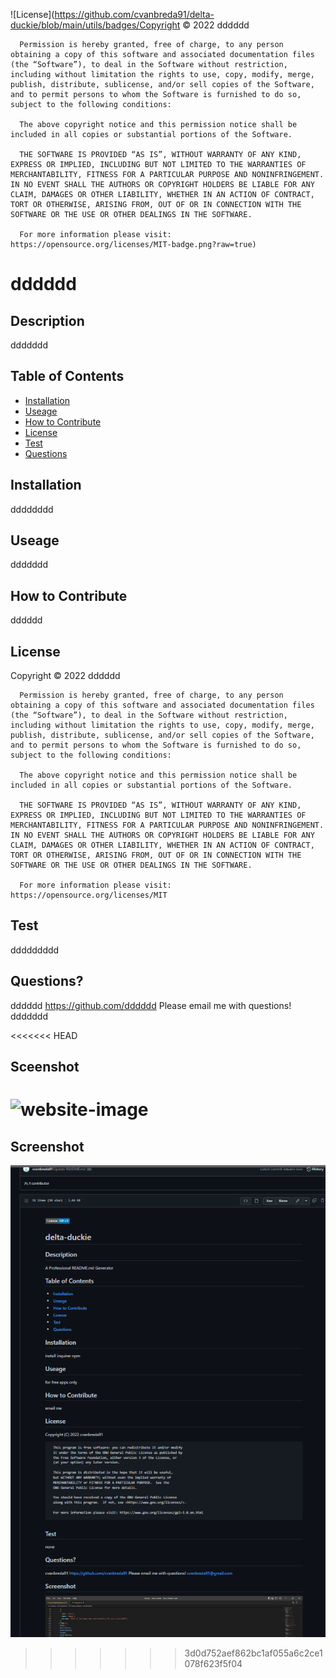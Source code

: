 ![License](https://github.com/cvanbreda91/delta-duckie/blob/main/utils/badges/Copyright © 2022 dddddd

      Permission is hereby granted, free of charge, to any person obtaining a copy of this software and associated documentation files (the “Software”), to deal in the Software without restriction, including without limitation the rights to use, copy, modify, merge, publish, distribute, sublicense, and/or sell copies of the Software, and to permit persons to whom the Software is furnished to do so, subject to the following conditions:
      
      The above copyright notice and this permission notice shall be included in all copies or substantial portions of the Software.
      
      THE SOFTWARE IS PROVIDED “AS IS”, WITHOUT WARRANTY OF ANY KIND, EXPRESS OR IMPLIED, INCLUDING BUT NOT LIMITED TO THE WARRANTIES OF MERCHANTABILITY, FITNESS FOR A PARTICULAR PURPOSE AND NONINFRINGEMENT. IN NO EVENT SHALL THE AUTHORS OR COPYRIGHT HOLDERS BE LIABLE FOR ANY CLAIM, DAMAGES OR OTHER LIABILITY, WHETHER IN AN ACTION OF CONTRACT, TORT OR OTHERWISE, ARISING FROM, OUT OF OR IN CONNECTION WITH THE SOFTWARE OR THE USE OR OTHER DEALINGS IN THE SOFTWARE.
      
      For more information please visit: https://opensource.org/licenses/MIT-badge.png?raw=true)
# dddddd
## Description
ddddddd

## Table of Contents
* [Installation](#installation)
* [Useage](#useage)
* [How to Contribute](#How-to-Contribute)
* [License](#License)
* [Test](#Test)
* [Questions](#Questions)

## Installation
dddddddd

## Useage
ddddddd

## How to Contribute
dddddd

## License 
Copyright © 2022 dddddd

      Permission is hereby granted, free of charge, to any person obtaining a copy of this software and associated documentation files (the “Software”), to deal in the Software without restriction, including without limitation the rights to use, copy, modify, merge, publish, distribute, sublicense, and/or sell copies of the Software, and to permit persons to whom the Software is furnished to do so, subject to the following conditions:
      
      The above copyright notice and this permission notice shall be included in all copies or substantial portions of the Software.
      
      THE SOFTWARE IS PROVIDED “AS IS”, WITHOUT WARRANTY OF ANY KIND, EXPRESS OR IMPLIED, INCLUDING BUT NOT LIMITED TO THE WARRANTIES OF MERCHANTABILITY, FITNESS FOR A PARTICULAR PURPOSE AND NONINFRINGEMENT. IN NO EVENT SHALL THE AUTHORS OR COPYRIGHT HOLDERS BE LIABLE FOR ANY CLAIM, DAMAGES OR OTHER LIABILITY, WHETHER IN AN ACTION OF CONTRACT, TORT OR OTHERWISE, ARISING FROM, OUT OF OR IN CONNECTION WITH THE SOFTWARE OR THE USE OR OTHER DEALINGS IN THE SOFTWARE.
      
      For more information please visit: https://opensource.org/licenses/MIT

## Test
ddddddddd

## Questions?
dddddd
https://github.com/dddddd
Please email me with questions!
ddddddd

<<<<<<< HEAD
## Sceenshot
![website-image](https://github.com/dddddd/dddddd/blob/main/images/ddddddd?raw=true)
=======
## Screenshot
![website-image](https://github.com/cvanbreda91/delta-duckie/blob/main/images/readme.png?raw=true)
>>>>>>> 3d0d752aef862bc1af055a6c2ce1078f623f5f04
